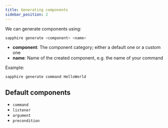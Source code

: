 ```yaml
---
title: Generating components
sidebar_position: 2
---
```


We can generate components using:

```bash
sapphire generate <component> <name>
```

- **component**: The component category; either a default one or a custom one
- **name**: Name of the created component, e.g. the name of your command

Example:

```bash
sapphire generate command HelloWorld
```

## Default components

- `command`
- `listener`
- `argument`
- `precondition`
